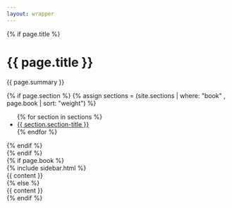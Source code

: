 ```yaml
---
layout: wrapper
---
```

{% if page.title %}
<div class="docs-header {% if page.section %}is-section{% endif %}" tabindex="-1">
  <div class="container">
    <h1>{{ page.title }}</h1>
    <p>{{ page.summary }}</p>
    {% if page.section %}
      {% assign sections = (site.sections | where: "book" , page.book | sort: "weight") %}
      <ul class="nav nav-tabs">
      {% for section in sections %}
        <li role="presentation" {% if section.section == page.section %}class="active"{% endif %}><a href="{{ site.baseUrl }}/{{ section.book }}/{{ section.section }}/">{{ section.section-title }}</a></li>
      {% endfor %}
      </ul>
    {% endif %}
  </div>
</div>
{% endif %}
<div class="container" id="content" >
  <div class="row">
    {% if page.book %}
    <div class="col-md-3">
      {% include sidebar.html %}
    </div>
    <div class="col-md-9">
      {{ content }}
    </div>
    {% else %}
    <div class="col-md-12">
      {{ content }}
    </div>
    {% endif %}
  </div>
</div>
